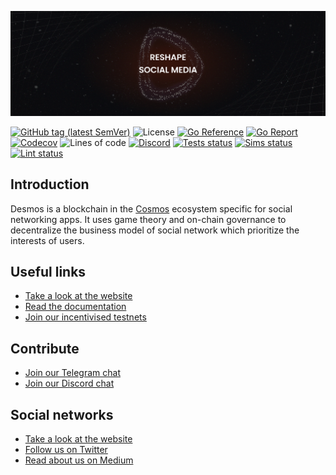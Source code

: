[![Website](.img/cover.png)](https://desmos.network)

[![GitHub tag (latest SemVer)](https://img.shields.io/github/v/tag/desmos-labs/desmos)](https://github.com/desmos-labs/desmos/releases)
![License](https://img.shields.io/github/license/desmos-labs/desmos.svg)
[![Go Reference](https://pkg.go.dev/badge/github.com/desmos-labs/desmos/.svg)](https://pkg.go.dev/github.com/desmos-labs/desmos/)
[![Go Report](https://goreportcard.com/badge/github.com/desmos-labs/desmos)](https://goreportcard.com/report/github.com/desmos-labs/desmos)
[![Codecov](https://codecov.io/gh/desmos-labs/desmos/branch/master/graph/badge.svg)](https://codecov.io/gh/desmos-labs/desmos/branch/master)
![Lines of code](https://img.shields.io/tokei/lines/github/desmos-labs/desmos)
[![Discord](https://img.shields.io/discord/653856306553159696)](https://discord.gg/yxPRGdq)
[![Tests status](https://github.com/desmos-labs/desmos/actions/workflows/test.yml/badge.svg?branch=master)](https://github.com/desmos-labs/desmos/actions/workflows/tests.yml?query=branch%3Amaster+)
[![Sims status](https://github.com/desmos-labs/desmos/actions/workflows/sims.yml/badge.svg?branch=master)](https://github.com/desmos-labs/desmos/actions/workflows/sims.yml?query=branch%3Amaster)
[![Lint status](https://github.com/desmos-labs/desmos/actions/workflows/lint.yml/badge.svg?branch=master)](https://github.com/desmos-labs/desmos/actions/workflows/lint.yml?query=branch%3Amaster+)

## Introduction
Desmos is a blockchain in the [Cosmos](https://cosmos.network) ecosystem specific for social networking apps. 
It uses game theory and on-chain governance to decentralize the business model of social network which prioritize 
the interests of users.

## Useful links
- [Take a look at the website](https://desmos.network)
- [Read the documentation](https://docs.desmos.network)
- [Join our incentivised testnets](https://primer.desmos.network)

## Contribute
- [Join our Telegram chat](https://t.me/desmosnetwork)
- [Join our Discord chat](https://discord.gg/J6VsHDT)

## Social networks
- [Take a look at the website](https://desmos.network)
- [Follow us on Twitter](https://twitter.com/desmosnetwork)
- [Read about us on Medium](https://medium.com/desmosnetwork)
